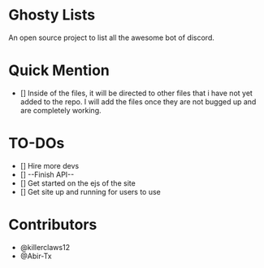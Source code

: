# Ghosty Lists

An open source project to list all the awesome bot of discord.

# Quick Mention
- [] Inside of the files, it will be directed to other files that i have not yet added to the repo. I will add the files once they are not bugged up and are completely working.

# TO-DOs
- [] Hire more devs
- [] --Finish API--
- [] Get started on the ejs of the site 
- [] Get site up and running for users to use

# Contributors

- @killerclaws12
- @Abir-Tx
